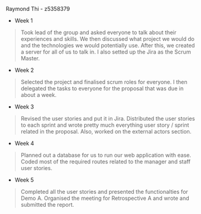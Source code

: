 Raymond Thi - z5358379

* Week 1
>Took lead of the group and asked everyone to talk about their experiences and skills. We then discussed what project we would do and the technologies we would potentially use. After this, we created a server for all of us to talk in. I also setted up the Jira as the Scrum Master.

* Week 2
>Selected the project and finalised scrum roles for everyone. I then delegated the tasks to everyone for the proposal that was due in about a week.

* Week 3
>Revised the user stories and put it in Jira. Distributed the user stories to each sprint and wrote pretty much everything user story / sprint related in the proposal. Also, worked on the external actors section.

* Week 4
> Planned out a database for us to run our web application with ease. Coded most of the required routes related to the manager and staff user stories.

* Week 5
> Completed all the user stories and presented the functionalties for Demo A. Organised the meeting for Retrospective A and wrote and submitted the report.
